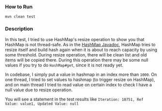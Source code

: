 ### How to Run

`mvn clean test`

### Description

In this test, I tried to use HashMap's resize operation to show you that HashMap is not thread-safe.
As in the [HashMap Javadoc](http://hg.openjdk.java.net/jdk8/jdk8/jdk/file/687fd7c7986d/src/share/classes/java/util/HashMap.java#l56), HashMap tries to
resize itself and build hash again when it is about to reach capacity by using some threshold.
During resize operation, there will be clean list and old items will be copied there. During this operation
there may be some null values if you try to do `HashMap#get`, since it is not ready yet.

In codebase, I simply put a value in hashmap in an index more than `1000`. On one thread, I tried to set values to hashmap (to trigger resize on HashMap),
and on main thread I tried to read value on certain index to check I have a null value due to resize operation.

You will see a statement in the test results like `Iteration: 10751, Ref Value: value1, Updated Value: null`
